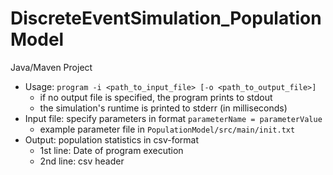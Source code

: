 # DiscreteEventSimulation_PopulationModel

Java/Maven Project

* Usage: ```program -i <path_to_input_file> [-o <path_to_output_file>]```
    + if no output file is specified, the program prints to stdout
    + the simulation's runtime is printed to stderr (in milliseconds)
* Input file: specify parameters in format ```parameterName = parameterValue```
    + example parameter file in ```PopulationModel/src/main/init.txt```
* Output: population statistics in csv-format
   + 1st line: Date of program execution
   + 2nd line: csv header
